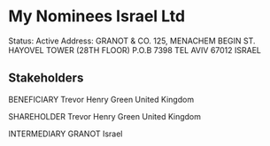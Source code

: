 # My Nominees Israel Ltd
Status: Active
Address: GRANOT & CO. 125, MENACHEM BEGIN  ST. HAYOVEL TOWER (28TH FLOOR) P.O.B 7398 TEL AVIV  67012 ISRAEL

## Stakeholders
BENEFICIARY
Trevor Henry Green
United Kingdom


SHAREHOLDER
Trevor Henry Green
United Kingdom


INTERMEDIARY
GRANOT
Israel



